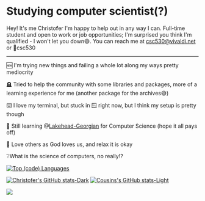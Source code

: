 # Studying computer scientist(?)

Hey! It's me Christo**f**er I'm happy to help out in any way I can.
Full-time student and open to work or job opportunities; I'm surprised you think I'm qualified - I won't let you down😄.
You can reach me at csc530@vivaldi.net or 󰙯csc530

---------------------------------------------------------------------------------------------------------------------------------------------------------------------------

🆕 I'm trying new things and failing a whole lot along my ways pretty mediocrity

🪦 Tried to help the community with some libraries and packages, more of a learning experience for me (another package for the archives😅)

⌨️ I love my terminal, but stuck in 🪟 right now, but I think my setup is pretty though

<!-- 🌱 -->

🏫 Still learning @[Lakehead-Georgian](https://www.lakeheadgeorgian.ca/programs/computer-science/) for Computer Science  (hope it all pays off)

💞️ Love others as God loves us, and relax it is okay

❔What is the science of computers, no really!?



[![Top (code) Languages](https://github-readme-stats.vercel.app/api/top-langs/?username=csc530&layout=compact&bg_color=90,242938,7395DF&text_color=fefefe)](https://github.com/anuraghazra/github-readme-stats)

[![Christofer's GitHub stats-Dark](https://github-readme-stats.vercel.app/api?username=csc530&show_icons=true&theme=blueberry#gh-dark-mode-only)](https://github.com/anuraghazra/github-readme-stats#gh-dark-mode-only)
[![Cousins's GitHub stats-Light](https://github-readme-stats.vercel.app/api?username=csc530&show_icons=true&theme=buefy#gh-light-mode-only)](https://github.com/anuraghazra/github-readme-stats#gh-light-mode-only)


<!---
csc530/csc530 is a ✨ special ✨ repository because its `README.md` (this file) appears on your GitHub profile.
You can click the Preview link to take a look at your changes.
--->
[![](https://visitcount.itsvg.in/api?id=csc530&label=Site%20Views&icon=5&pretty=true)](https://visitcount.itsvg.in)
